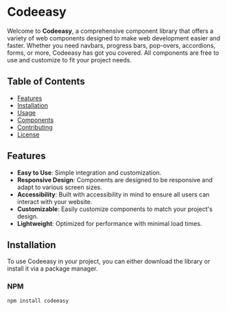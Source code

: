 # Codeeasy

Welcome to **Codeeasy**, a comprehensive component library that offers a variety of web components designed to make web development easier and faster. Whether you need navbars, progress bars, pop-overs, accordions, forms, or more, Codeeasy has got you covered. All components are free to use and customize to fit your project needs.

## Table of Contents

- [Features](#features)
- [Installation](#installation)
- [Usage](#usage)
- [Components](#components)
- [Contributing](#contributing)
- [License](#license)

## Features

- **Easy to Use**: Simple integration and customization.
- **Responsive Design**: Components are designed to be responsive and adapt to various screen sizes.
- **Accessibility**: Built with accessibility in mind to ensure all users can interact with your website.
- **Customizable**: Easily customize components to match your project's design.
- **Lightweight**: Optimized for performance with minimal load times.

## Installation

To use Codeeasy in your project, you can either download the library or install it via a package manager.

### NPM

```bash
npm install codeeasy
